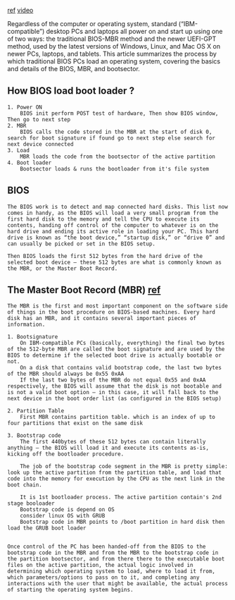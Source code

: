 [ref](https://neosmart.net/wiki/mbr-boot-process/)
[video](https://www.youtube.com/watch?v=7D4qiFIosWk)

Regardless of the computer or operating system, standard (“IBM-compatible”) desktop PCs and laptops all power on and start up using one of two ways: the traditional BIOS-MBR method and the newer UEFI-GPT method, used by the latest versions of Windows, Linux, and Mac OS X on newer PCs, laptops, and tablets. This article summarizes the process by which traditional BIOS PCs load an operating system, covering the basics and details of the BIOS, MBR, and bootsector.

## How BIOS load boot loader ?
    1. Power ON
        BIOS init perform POST test of hardware, Then show BIOS window, Then go to next step
    2. MBR
        BIOS calls the code stored in the MBR at the start of disk 0, search for boot signature if found go to next step else search for next device connected
    3. Load
        MBR loads the code from the bootsector of the active partition
    4. Boot loader
        Bootsector loads & runs the bootloader from it's file system

## BIOS
    The BIOS work is to detect and map connected hard disks. This list now comes in handy, as the BIOS will load a very small program from the first hard disk to the memory and tell the CPU to execute its contents, handing off control of the computer to whatever is on the hard drive and ending its active role in loading your PC. This hard drive is known as “the boot device,” “startup disk,” or “drive 0” and can usually be picked or set in the BIOS setup.

    Then BIOS loads the first 512 bytes from the hard drive of the selected boot device – these 512 bytes are what is commonly known as the MBR, or the Master Boot Record.

## The Master Boot Record (MBR) [ref](https://www.youtube.com/watch?v=1T26DpuKnVs)
    The MBR is the first and most important component on the software side of things in the boot procedure on BIOS-based machines. Every hard disk has an MBR, and it contains several important pieces of information.

    1. Bootsignature
        On IBM-compatible PCs (basically, everything) the final two bytes of the 512-byte MBR are called the boot signature and are used by the BIOS to determine if the selected boot drive is actually bootable or not. 
        On a disk that contains valid bootstrap code, the last two bytes of the MBR should always be 0x55 0xAA
        If the last two bytes of the MBR do not equal 0x55 and 0xAA respectively, the BIOS will assume that the disk is not bootable and is not a valid boot option – in this case, it will fall back to the next device in the boot order list (as configured in the BIOS setup)

    2. Partition Table
        First MBR contains partition table. which is an index of up to four partitions that exist on the same disk

    3. Bootstrap code
        The first 440bytes of these 512 bytes can contain literally anything – the BIOS will load it and execute its contents as-is, kicking off the bootloader procedure.

        The job of the bootstrap code segment in the MBR is pretty simple: look up the active partition from the partition table, and load that code into the memory for execution by the CPU as the next link in the boot chain.

        It is 1st bootloader process. The active partition contain's 2nd stage booloader
        Bootstrap code is depend on OS
        consider linux OS with GRUB 
        Bootstrap code in MBR points to /boot partition in hard disk then load the GRUB boot loader

   
    Once control of the PC has been handed-off from the BIOS to the bootstrap code in the MBR and from the MBR to the bootstrap code in the partition bootsector, and from there there to the executable boot files on the active partition, the actual logic involved in determining which operating system to load, where to load it from, which parameters/options to pass on to it, and completing any interactions with the user that might be available, the actual process of starting the operating system begins.